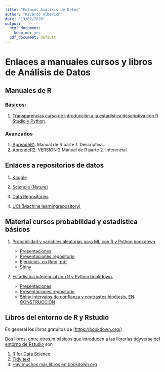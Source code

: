 ```yaml
---
title: "Enlaces Análisis de Datos"
author: "Ricardo Alberich"
date: "13/02/2020"
output:
  html_document:
    keep_md: yes
  pdf_document: default
---
```





# Enlaces  a manuales cursos y libros de Análisis de Datos

## Manuales de R 

### Básicos:


1. [Transparencias curso de introducción a la estadística descriptiva con R Studio y Python](https://github.com/joanby/r-basic).

### Avanzados

1. [AprendeR1](https://aprender-uib.github.io/AprendeR1/). Manual de R parte 1. Descriptiva.
2. [AprendeR2](https://aprender-uib.github.io/AprendeR2/). VERSION 2 Manual de R parte 2. Inferencial.





## Enlaces  a  repositorios de datos

1. [Kaggle](https://www.kaggle.com/)

2. [Sciencie (Nature)](https://www.nature.com/sdata/policies/repositories)

3. [ Data Repositories](http://oad.simmons.edu/oadwiki/Data_repositories)

4. [UCI (Machine learningrepository)](https://archive.ics.uci.edu/ml/datasets.ph)


## Material cursos probabilidad y estadística básicos

1. [Probabilidad y variables aleatorias para ML con R y Python bookdown](https://joanby.github.io/bookdown-probabilidad)
    + [Presentaciones](https://joanby.github.io/probabilidad)
    + [Presentaciones repositorio](https://github.com/joanby/probabilidad)
    + [Ejercicios, en Rmd, pdf ](https://github.com/joanby/probabilidad/tree/master/ejercicios)
    + [Shiny](https://joanby.shinyapps.io/DistribucionesNotables/)

2. [Estadística inferencial con R y Python bookdown.](https://joanby.github.io/bookdown-estadistica-inferencial)
    + [Presentaciones](https://joanby.github.io/estadistica-inferencial)
    + [Presentaciones repositorio](https://github.com/joanby/estadistica-inferencial)
    + [Shiny intervalos de confianza y contrastes hipótesis. EN CONSTRUCCIÓN](https://joanby.shinyapps.io/contrastes-hipotesis/)




## Libros del entorno de R y Rstudio

En general los libros gratuitos de (https://bookdown.org/)

Dos libros, entre otros,m  básicos que introducen a las librerías 
[tidyverse del entorno de Rstudio](https://rstudio.com/)  son 

1. [R for Data Science](https://r4ds.had.co.nz/)
2. [Tidy text](https://www.tidytextmining.com/)
3. [Hay muchos más libros  en bookdown.org](https://bookdown.org)

